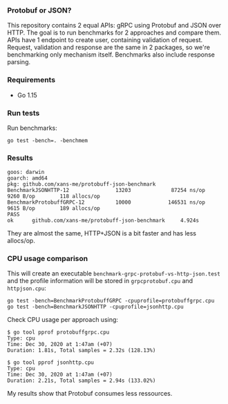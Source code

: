 ### Protobuf or JSON?

This repository contains 2 equal APIs: gRPC using Protobuf and JSON over HTTP. The goal is to run benchmarks for 2 approaches and compare them. APIs have 1 endpoint to create user, containing validation of request. Request, validation and response are the same in 2 packages, so we're benchmarking only mechanism itself. Benchmarks also include response parsing.

### Requirements

 - Go 1.15

### Run tests

Run benchmarks:
```
go test -bench=. -benchmem
```

### Results

```
goos: darwin
goarch: amd64
pkg: github.com/xans-me/protobuff-json-benchmark
BenchmarkJSONHTTP-12               13203             87254 ns/op            9260 B/op        118 allocs/op
BenchmarkProtobuffGRPC-12          10000            146531 ns/op            9615 B/op        189 allocs/op
PASS
ok      github.com/xans-me/protobuff-json-benchmark     4.924s
```

They are almost the same, HTTP+JSON is a bit faster and has less allocs/op.

### CPU usage comparison

This will create an executable `benchmark-grpc-protobuf-vs-http-json.test` and the profile information will be stored in `grpcprotobuf.cpu` and `httpjson.cpu`:

```
go test -bench=BenchmarkProtobuffGRPC -cpuprofile=protobuffgrpc.cpu
go test -bench=BenchmarkJSONHTTP -cpuprofile=jsonhttp.cpu
```

Check CPU usage per approach using:

```
$ go tool pprof protobuffgrpc.cpu
Type: cpu
Time: Dec 30, 2020 at 1:47am (+07)
Duration: 1.81s, Total samples = 2.32s (128.13%)
```

```
$ go tool pprof jsonhttp.cpu
Type: cpu
Time: Dec 30, 2020 at 1:47am (+07)
Duration: 2.21s, Total samples = 2.94s (133.02%)
```

My results show that Protobuf consumes less ressources.

